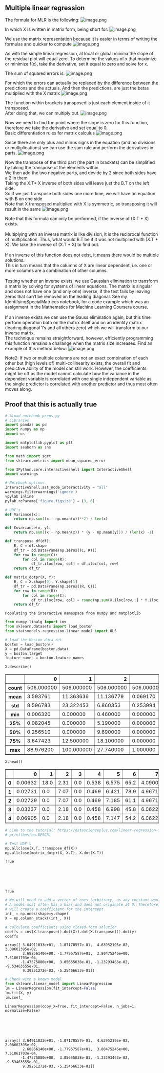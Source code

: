
## Multiple linear regression

The formula for MLR is the following:
![image.png](attachment:image.png)

In which X is written in matrix form, being short for:
![image.png](attachment:image.png)

We use the matrix representation because it is easier in terms of writing the formulas and quicker to compute
![image.png](attachment:image.png)

As with the simple linear regression, at local or global minima the slope of the residual plot will equal zero. To determine the values of x that maximize or minimize f(x), take the derivative, set it equal to zero and solve for x.

The sum of squared errors is:
![image.png](attachment:image.png)

For which the errors can actually be replaced by the difference between the predictions and the actuals.
And then the predictions, are just the betas multiplied with the X matrix
![image.png](attachment:image.png)

The function within brackets transposed is just each element inside of it transposed. <br>
After doing that, we can multiply out.
![image.png](attachment:image.png)

Now we need to find the point where the slope is zero for this function, therefore we take the derivative and set equal to 0. <br>
Basic differentiation rules for matrix calculus
![image.png](attachment:image.png)

Since there are only plus and minus signs in the equation (and no divisions or multiplications) we can use the sum rule and perform the derivatives in parts.
![image.png](attachment:image.png)

Now the transpose of the third part (the part in brackets) can be simplified by taking the transpose of the elements within. <br>
We then add the two negative parts, and devide by 2 since both sides have a 2 in them <br>
Taking the X.T* X inverse of both sides will leave just the B.T on the left side. <br>
So if we just transpose both sides one more time, we will have an equation with B on one side <br>
Note that X transposed multiplied with X is symmetric, so transposing it will result in the same
![image.png](attachment:image.png)

Note that this formula can only be performed, if the inverse of (X.T * X) exists. <br>
<br>
Multiplying with an inverse matrix is like division, it is the reciprocal function of multiplication. Thus, what would B.T be if it was not multiplied with (X.T * X). We take the inverse of (X.T * X) to find out. <br>
<br>
If an inverse of this function does not exist, it means there would be multiple solutions. <br>
This in turn means that the columns of X are linear dependent, i.e. one or more columns are a combination of other columns. <br>
<br>
Testing whether an inverse exists, we use Gaussian elimination to transform a matrix by solving for systems of linear equations. The matrix is singular and does not have one (and only one) inverse, if the test fails by leaving zeros that can’t be removed on the leading diagonal. See my IdentifyingSpecialMatrices notebook, for a code example which was an assignment in the Mathematics for Machine Learning Coursera course. <br>
<br>
If an inverse exists we can use the Gauss elimination again, but this time perform operation both on the matrix itself and on an identity matrix (leading diagonal 1's and all others zero) which we will transform to our inverse matrix. <br>
The technique remains straightforward, however, efficiently programming this function remains a challange when the matrix size increases. Find an example of this method below:
![image.png](attachment:image.png)

Note2: If two or multiple columns are not an exact combination of each other but (high levels of) multi-collinearity exists, the overall fit and predictive ability of the model can still work. However, the coefficients might be off as the model cannot calculate how the variance in the dependent variable is correlated with one single independent variable as the single predictor is correlated with another predictor and thus most often moves along. 

## Proof that this is actually true


```python
# %load notebook_preps.py
# Libraries
import pandas as pd
import numpy as np
import os

import matplotlib.pyplot as plt
import seaborn as sns

from math import sqrt
from sklearn.metrics import mean_squared_error

from IPython.core.interactiveshell import InteractiveShell
import warnings

# Notebook options
InteractiveShell.ast_node_interactivity = "all"
warnings.filterwarnings('ignore')
%pylab inline
pylab.rcParams['figure.figsize'] = (9, 6)

# UDF's
def Variance(x):
    return np.sum((x - np.mean(x))**2) / len(x)

def Covariance(x, y):
    return np.sum((x - np.mean(x)) * (y - np.mean(y))) / (len(x) -1)

def transpose_df(df):
    R, C = df.shape
    df_tr = pd.DataFrame(np.zeros((C, R)))    
    for row in range(C):
        for col in range(R):
            df_tr.iloc[row, col] = df.iloc[col, row]    
    return df_tr

def matrix_dotpr(X, Y):
    R, C = X.shape[0], Y.shape[1]
    df_tr = pd.DataFrame(np.zeros((R, C)))
    for row in range(R):
        for col in range(C):
            df_tr.iloc[row, col] = round(np.sum(X.iloc[row,:] * Y.iloc[:,col]), 6)
    return df_tr
```

    Populating the interactive namespace from numpy and matplotlib
    


```python
from numpy.linalg import inv
from sklearn.datasets import load_boston
from statsmodels.regression.linear_model import OLS
```


```python
# load the boston data set
boston = load_boston()
X = pd.DataFrame(boston.data)
y = boston.target
feature_names = boston.feature_names
```


```python
X.describe()
```




<div>
<style scoped>
    .dataframe tbody tr th:only-of-type {
        vertical-align: middle;
    }

    .dataframe tbody tr th {
        vertical-align: top;
    }

    .dataframe thead th {
        text-align: right;
    }
</style>
<table border="1" class="dataframe">
  <thead>
    <tr style="text-align: right;">
      <th></th>
      <th>0</th>
      <th>1</th>
      <th>2</th>
      <th>3</th>
      <th>4</th>
      <th>5</th>
      <th>6</th>
      <th>7</th>
      <th>8</th>
      <th>9</th>
      <th>10</th>
      <th>11</th>
      <th>12</th>
    </tr>
  </thead>
  <tbody>
    <tr>
      <th>count</th>
      <td>506.000000</td>
      <td>506.000000</td>
      <td>506.000000</td>
      <td>506.000000</td>
      <td>506.000000</td>
      <td>506.000000</td>
      <td>506.000000</td>
      <td>506.000000</td>
      <td>506.000000</td>
      <td>506.000000</td>
      <td>506.000000</td>
      <td>506.000000</td>
      <td>506.000000</td>
    </tr>
    <tr>
      <th>mean</th>
      <td>3.593761</td>
      <td>11.363636</td>
      <td>11.136779</td>
      <td>0.069170</td>
      <td>0.554695</td>
      <td>6.284634</td>
      <td>68.574901</td>
      <td>3.795043</td>
      <td>9.549407</td>
      <td>408.237154</td>
      <td>18.455534</td>
      <td>356.674032</td>
      <td>12.653063</td>
    </tr>
    <tr>
      <th>std</th>
      <td>8.596783</td>
      <td>23.322453</td>
      <td>6.860353</td>
      <td>0.253994</td>
      <td>0.115878</td>
      <td>0.702617</td>
      <td>28.148861</td>
      <td>2.105710</td>
      <td>8.707259</td>
      <td>168.537116</td>
      <td>2.164946</td>
      <td>91.294864</td>
      <td>7.141062</td>
    </tr>
    <tr>
      <th>min</th>
      <td>0.006320</td>
      <td>0.000000</td>
      <td>0.460000</td>
      <td>0.000000</td>
      <td>0.385000</td>
      <td>3.561000</td>
      <td>2.900000</td>
      <td>1.129600</td>
      <td>1.000000</td>
      <td>187.000000</td>
      <td>12.600000</td>
      <td>0.320000</td>
      <td>1.730000</td>
    </tr>
    <tr>
      <th>25%</th>
      <td>0.082045</td>
      <td>0.000000</td>
      <td>5.190000</td>
      <td>0.000000</td>
      <td>0.449000</td>
      <td>5.885500</td>
      <td>45.025000</td>
      <td>2.100175</td>
      <td>4.000000</td>
      <td>279.000000</td>
      <td>17.400000</td>
      <td>375.377500</td>
      <td>6.950000</td>
    </tr>
    <tr>
      <th>50%</th>
      <td>0.256510</td>
      <td>0.000000</td>
      <td>9.690000</td>
      <td>0.000000</td>
      <td>0.538000</td>
      <td>6.208500</td>
      <td>77.500000</td>
      <td>3.207450</td>
      <td>5.000000</td>
      <td>330.000000</td>
      <td>19.050000</td>
      <td>391.440000</td>
      <td>11.360000</td>
    </tr>
    <tr>
      <th>75%</th>
      <td>3.647423</td>
      <td>12.500000</td>
      <td>18.100000</td>
      <td>0.000000</td>
      <td>0.624000</td>
      <td>6.623500</td>
      <td>94.075000</td>
      <td>5.188425</td>
      <td>24.000000</td>
      <td>666.000000</td>
      <td>20.200000</td>
      <td>396.225000</td>
      <td>16.955000</td>
    </tr>
    <tr>
      <th>max</th>
      <td>88.976200</td>
      <td>100.000000</td>
      <td>27.740000</td>
      <td>1.000000</td>
      <td>0.871000</td>
      <td>8.780000</td>
      <td>100.000000</td>
      <td>12.126500</td>
      <td>24.000000</td>
      <td>711.000000</td>
      <td>22.000000</td>
      <td>396.900000</td>
      <td>37.970000</td>
    </tr>
  </tbody>
</table>
</div>




```python
X.head()
```




<div>
<style scoped>
    .dataframe tbody tr th:only-of-type {
        vertical-align: middle;
    }

    .dataframe tbody tr th {
        vertical-align: top;
    }

    .dataframe thead th {
        text-align: right;
    }
</style>
<table border="1" class="dataframe">
  <thead>
    <tr style="text-align: right;">
      <th></th>
      <th>0</th>
      <th>1</th>
      <th>2</th>
      <th>3</th>
      <th>4</th>
      <th>5</th>
      <th>6</th>
      <th>7</th>
      <th>8</th>
      <th>9</th>
      <th>10</th>
      <th>11</th>
      <th>12</th>
    </tr>
  </thead>
  <tbody>
    <tr>
      <th>0</th>
      <td>0.00632</td>
      <td>18.0</td>
      <td>2.31</td>
      <td>0.0</td>
      <td>0.538</td>
      <td>6.575</td>
      <td>65.2</td>
      <td>4.0900</td>
      <td>1.0</td>
      <td>296.0</td>
      <td>15.3</td>
      <td>396.90</td>
      <td>4.98</td>
    </tr>
    <tr>
      <th>1</th>
      <td>0.02731</td>
      <td>0.0</td>
      <td>7.07</td>
      <td>0.0</td>
      <td>0.469</td>
      <td>6.421</td>
      <td>78.9</td>
      <td>4.9671</td>
      <td>2.0</td>
      <td>242.0</td>
      <td>17.8</td>
      <td>396.90</td>
      <td>9.14</td>
    </tr>
    <tr>
      <th>2</th>
      <td>0.02729</td>
      <td>0.0</td>
      <td>7.07</td>
      <td>0.0</td>
      <td>0.469</td>
      <td>7.185</td>
      <td>61.1</td>
      <td>4.9671</td>
      <td>2.0</td>
      <td>242.0</td>
      <td>17.8</td>
      <td>392.83</td>
      <td>4.03</td>
    </tr>
    <tr>
      <th>3</th>
      <td>0.03237</td>
      <td>0.0</td>
      <td>2.18</td>
      <td>0.0</td>
      <td>0.458</td>
      <td>6.998</td>
      <td>45.8</td>
      <td>6.0622</td>
      <td>3.0</td>
      <td>222.0</td>
      <td>18.7</td>
      <td>394.63</td>
      <td>2.94</td>
    </tr>
    <tr>
      <th>4</th>
      <td>0.06905</td>
      <td>0.0</td>
      <td>2.18</td>
      <td>0.0</td>
      <td>0.458</td>
      <td>7.147</td>
      <td>54.2</td>
      <td>6.0622</td>
      <td>3.0</td>
      <td>222.0</td>
      <td>18.7</td>
      <td>396.90</td>
      <td>5.33</td>
    </tr>
  </tbody>
</table>
</div>




```python
# Link to the tutorial: https://datascienceplus.com/linear-regression-from-scratch-in-python/ 
# print(boston.DESCR)
```


```python
# Test UDF's
np.allclose(X.T, transpose_df(X))
np.allclose(matrix_dotpr(X, X.T), X.dot(X.T))
```




    True






    True




```python
# We will need to add a vector of ones (arbitrary, as any constant would suffice) to our feature matrix for the intercept term
# A model most often has a bias and does not originate at 0. Therefore, having one constant feature account for the average bias
# will create a coefficient for the intercept.
int_ = np.ones(shape=y.shape)
X = np.column_stack((int_, X))
```


```python
# calculate coefficients using closed-form solution
coeffs = inv(X.transpose().dot(X)).dot(X.transpose()).dot(y)
coeffs
```




    array([ 3.64911033e+01, -1.07170557e-01,  4.63952195e-02,  2.08602395e-02,
            2.68856140e+00, -1.77957587e+01,  3.80475246e+00,  7.51061703e-04,
           -1.47575880e+00,  3.05655038e-01, -1.23293463e-02, -9.53463555e-01,
            9.39251272e-03, -5.25466633e-01])




```python
# Check with a known model
from sklearn.linear_model import LinearRegression
lm = LinearRegression(fit_intercept=False)
lm.fit(X, y)
lm.coef_
```




    LinearRegression(copy_X=True, fit_intercept=False, n_jobs=1, normalize=False)






    array([ 3.64911033e+01, -1.07170557e-01,  4.63952195e-02,  2.08602395e-02,
            2.68856140e+00, -1.77957587e+01,  3.80475246e+00,  7.51061703e-04,
           -1.47575880e+00,  3.05655038e-01, -1.23293463e-02, -9.53463555e-01,
            9.39251272e-03, -5.25466633e-01])




```python

```
